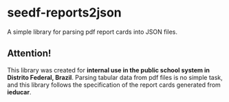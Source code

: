 # seedf-reports2json

A simple library for parsing pdf report cards into JSON files.

## Attention!

This library was created for **internal use in the public school system in Distrito Federal, Brazil**. Parsing tabular data from pdf files is no simple task, and this library follows the specification of the report cards generated from **ieducar**.
